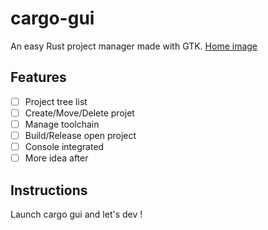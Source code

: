 # cargo-gui
An easy Rust project manager made with GTK.
[Home image](https://github.com/Mihawka/cargo-gui/blob/main/Capture%20d%E2%80%99%C3%A9cran%202021-05-23%20003958.png)

## Features
- [ ] Project tree list
- [ ] Create/Move/Delete projet
- [ ] Manage toolchain
- [ ] Build/Release open project
- [ ] Console integrated
- [ ] More idea after

## Instructions
Launch cargo gui and let's dev !
